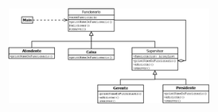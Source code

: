 <h1 align="center"><img src = "https://github.com/deborafaria01/Bertoti/blob/main/Engenharia-III/Composite/pattern/Composite.png" width="80%"></h1>

